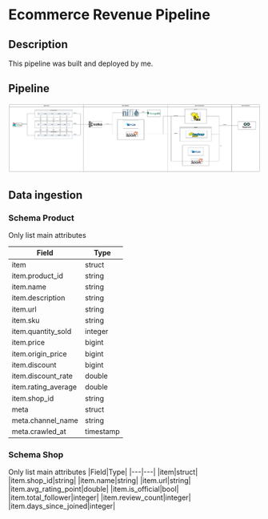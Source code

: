 # Ecommerce Revenue Pipeline

## Description
This pipeline was built and deployed by me.

## Pipeline
![Image Alt Text](images/ecommerce-data-pipeline.png)


## Data ingestion

### Schema Product
Only list main attributes

|Field|Type|
|---|---|
|item|struct|
|item.product_id|string|
|item.name|string|
|item.description|string|
|item.url|string|
|item.sku|string|
|item.quantity_sold|integer|
|item.price|bigint|
|item.origin_price|bigint|
|item.discount|bigint|
|item.discount_rate|double|
|item.rating_average|double|
|item.shop_id|string|
|meta|struct|
|meta.channel_name|string|
|meta.crawled_at|timestamp|

### Schema Shop
Only list main attributes
|Field|Type|
|---|---|
|item|struct|
|item.shop_id|string|
|item.name|string|
|item.url|string|
|item.avg_rating_point|double|
|item.is_official|bool|
|item.total_follower|integer|
|item.review_count|integer|
|item.days_since_joined|integer|

